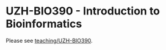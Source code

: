 # UZH-BIO390 - Introduction to Bioinformatics

Please see [teaching/UZH-BIO390](/teaching/UZH-BIO390).